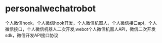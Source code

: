 # personalwechatrobot
个人微信hook，个人微信hook开发，个人微信机器人，个人微信接口api，个人微信接口，个人微信机器人二次开发,webot个人微信机器人API，微信二次开发sdk，微信开发API接口协议
